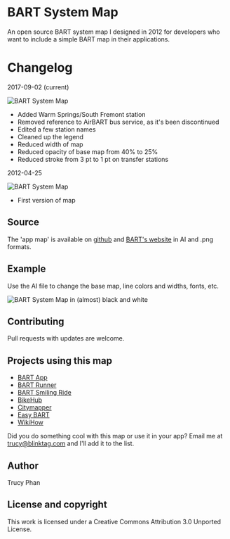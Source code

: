 # BART System Map

An open source BART system map I designed in 2012 for developers who want to include a simple BART map in their applications.

# Changelog

2017-09-02 (current)

![BART System Map](https://raw.github.com/trucy/bart-map/master/etc/2017-09-02_BART_map_cropped.png)

* Added Warm Springs/South Fremont station
* Removed reference to AirBART bus service, as it's been discontinued
* Edited a few station names
* Cleaned up the legend
* Reduced width of map
* Reduced opacity of base map from 40% to 25%
* Reduced stroke from 3 pt to 1 pt on transfer stations

2012-04-25

![BART System Map](https://raw.github.com/trucy/bart-map/master/etc/BART_cc_map_small.jpg)

* First version of map

## Source

The 'app map' is available on [github](https://github.com/trucy/bart-map) and [BART's website](http://www.bart.gov/schedules/developers/maps.aspx) in AI and .png formats.

## Example

Use the AI file to change the base map, line colors and widths, fonts, etc. 

![BART System Map in (almost) black and white ](https://raw.github.com/trucy/bart-map/master/etc/BART_cc_map_bw_small.jpg)

## Contributing

Pull requests with updates are welcome.

## Projects using this map

* [BART App](https://play.google.com/store/apps/details?id=com.bartapp)
* [BART Runner](https://play.google.com/store/apps/details?id=com.dougkeen.bart&rdid=com.dougkeen.bart)
* [BART Smiling Ride](https://play.google.com/store/apps/details?id=com.mobispectra.android.apps.srbart)
* [BikeHub](http://bikehub.com/bartbikestation/)
* [Citymapper](https://citymapper.com/sf-bay-area/)
* [Easy BART](https://itunes.apple.com/us/app/easy-bart/id567074135)
* [WikiHow](http://www.wikihow.com/Ride-Bay-Area-Rapid-Transit-(BART))

Did you do something cool with this map or use it in your app? Email me at trucy@blinktag.com and I'll add it to the list.

## Author

Trucy Phan

## License and copyright

This work is licensed under a Creative Commons Attribution 3.0 Unported License.